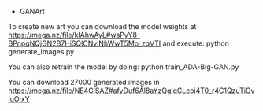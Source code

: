 * GANArt

To create new art you can download the model weights at https://mega.nz/file/kIAhwAyL#wsPyY8-BPnpqNQjGN2B7HiSQlCNvlNhWwT5Mo_zqVTI and execute:
python generate_images.py

You can also retrain the model by doing:
python train_ADA-Big-GAN.py

You can download 27000 generated images in https://mega.nz/file/NE4GlSAZ#afyDuf6Al8aYzQglqCLcoi4T0_r4C1QzuTiGvluOIxY